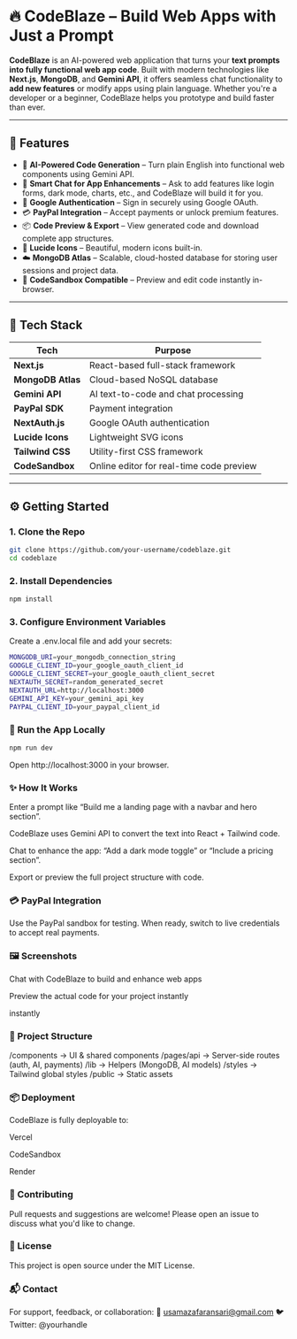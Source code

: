 # 🔥 CodeBlaze – Build Web Apps with Just a Prompt

**CodeBlaze** is an AI-powered web application that turns your **text prompts into fully functional web app code**. Built with modern technologies like **Next.js**, **MongoDB**, and **Gemini API**, it offers seamless chat functionality to **add new features** or modify apps using plain language. Whether you're a developer or a beginner, CodeBlaze helps you prototype and build faster than ever.

---

## 🚀 Features

- 🧠 **AI-Powered Code Generation** – Turn plain English into functional web components using Gemini API.
- 💬 **Smart Chat for App Enhancements** – Ask to add features like login forms, dark mode, charts, etc., and CodeBlaze will build it for you.
- 🔐 **Google Authentication** – Sign in securely using Google OAuth.
- 💳 **PayPal Integration** – Accept payments or unlock premium features.
- 📦 **Code Preview & Export** – View generated code and download complete app structures.
- 🧭 **Lucide Icons** – Beautiful, modern icons built-in.
- ☁️ **MongoDB Atlas** – Scalable, cloud-hosted database for storing user sessions and project data.
- 🧪 **CodeSandbox Compatible** – Preview and edit code instantly in-browser.

---

## 🧰 Tech Stack

| Tech              | Purpose                                  |
| ----------------- | ---------------------------------------- |
| **Next.js**       | React-based full-stack framework         |
| **MongoDB Atlas** | Cloud-based NoSQL database               |
| **Gemini API**    | AI text-to-code and chat processing      |
| **PayPal SDK**    | Payment integration                      |
| **NextAuth.js**   | Google OAuth authentication              |
| **Lucide Icons**  | Lightweight SVG icons                    |
| **Tailwind CSS**  | Utility-first CSS framework              |
| **CodeSandbox**   | Online editor for real-time code preview |

---

## ⚙️ Getting Started

### 1. Clone the Repo

```bash
git clone https://github.com/your-username/codeblaze.git
cd codeblaze
```

### 2. Install Dependencies

```bash
npm install
```

### 3. Configure Environment Variables

Create a .env.local file and add your secrets:

```bash
MONGODB_URI=your_mongodb_connection_string
GOOGLE_CLIENT_ID=your_google_oauth_client_id
GOOGLE_CLIENT_SECRET=your_google_oauth_client_secret
NEXTAUTH_SECRET=random_generated_secret
NEXTAUTH_URL=http://localhost:3000
GEMINI_API_KEY=your_gemini_api_key
PAYPAL_CLIENT_ID=your_paypal_client_id
```

### 🧪 Run the App Locally

```bash
npm run dev
```

Open http://localhost:3000 in your browser.

### ✨ How It Works

Enter a prompt like “Build me a landing page with a navbar and hero section”.

CodeBlaze uses Gemini API to convert the text into React + Tailwind code.

Chat to enhance the app: “Add a dark mode toggle” or “Include a pricing section”.

Export or preview the full project structure with code.

### 💳 PayPal Integration

Use the PayPal sandbox for testing. When ready, switch to live credentials to accept real payments.

### 🖼️ Screenshots

Chat with CodeBlaze to build and enhance web apps

Preview the actual code for your project instantly

instantly

### 📁 Project Structure

/components → UI & shared components
/pages/api → Server-side routes (auth, AI, payments)
/lib → Helpers (MongoDB, AI models)
/styles → Tailwind global styles
/public → Static assets

### 📦 Deployment

CodeBlaze is fully deployable to:

Vercel

CodeSandbox

Render

### 🙌 Contributing

Pull requests and suggestions are welcome! Please open an issue to discuss what you'd like to change.

### 📄 License

This project is open source under the MIT License.

### 📬 Contact

For support, feedback, or collaboration:
📧 usamazafaransari@gmail.com
🐦 Twitter: @yourhandle
